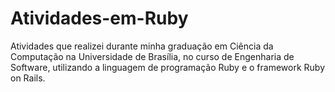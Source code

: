 # Atividades-em-Ruby
Atividades que realizei durante minha graduação em Ciência da Computação na Universidade de Brasília, no curso de Engenharia de Software, utilizando a linguagem de programação Ruby e o framework Ruby on Rails.
